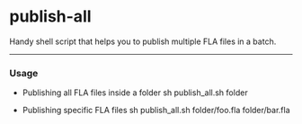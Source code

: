 # publish-all
Handy shell script that helps you to publish multiple FLA files in a batch.

---
### Usage

* Publishing all FLA files inside a folder
	sh publish_all.sh folder
	
* Publishing specific FLA files
	sh publish_all.sh folder/foo.fla folder/bar.fla